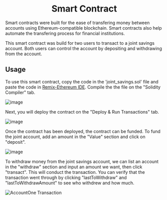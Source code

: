 <h1 align="center">Smart Contract</h1> 

Smart contracts were built for the ease of transfering money between accounts using Ethereum-compatible blockchain. Smart contracts also help automate the transfering process for financial institutions.

This smart contract was build for two users to transact to a joint savings account. Both users can control the account by depositing and withdrawing from the account.

## Usage

To use this smart contract, copy the code in the 'joint_savings.sol' file and paste the code in [Remix-Ethereum IDE](http://remix.ethereum.org). Compile the the file on the "Solidity Compiler" tab.

![image](https://user-images.githubusercontent.com/84649228/141707451-4e7b992a-d822-427b-869d-9a6a775dfbbd.png)

Next, you will deploy the contract on the "Deploy & Run Transactions" tab.

![image](https://user-images.githubusercontent.com/84649228/141707545-ea8e0bd5-ec82-4bd8-aba8-2c450e85272a.png)

Once the contract has been deployed, the contract can be funded. To fund the joint account, add an amount in the "Value" section and click on "deposit".

![image](https://user-images.githubusercontent.com/84649228/141707765-205a9da8-ff4f-4f7e-b2a2-f7e097ec48de.png)

To withdraw money from the joint savings account, we can list an account in the "withdraw" section and input an amount we want, then click "transact". This will conduct the transaction. You can verify that the transaction went through by clicking "lastToWithdraw" and "lastToWithdrawAmount" to see who withdrew and how much.

![AccountOne Transaction](https://user-images.githubusercontent.com/84649228/141708204-6cfead9b-632a-4283-b519-630f9151c9b0.PNG)


